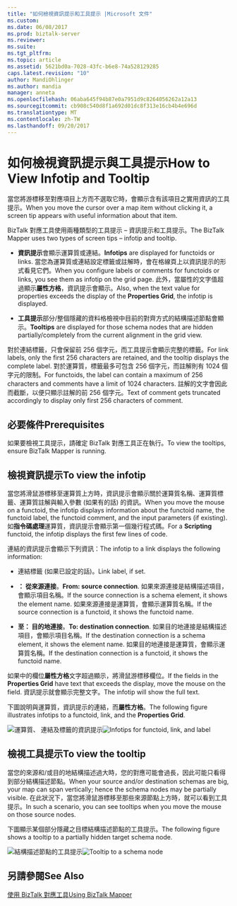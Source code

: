 ```yaml
---
title: "如何檢視資訊提示和工具提示 |Microsoft 文件"
ms.custom: 
ms.date: 06/08/2017
ms.prod: biztalk-server
ms.reviewer: 
ms.suite: 
ms.tgt_pltfrm: 
ms.topic: article
ms.assetid: 5621bd0a-7028-43fc-b6e8-74a528129285
caps.latest.revision: "10"
author: MandiOhlinger
ms.author: mandia
manager: anneta
ms.openlocfilehash: 06aba645f94b87e0a7951d9c8264056262a12a13
ms.sourcegitcommit: cb908c540d8f1a692d01dc8f313e16cb4b4e696d
ms.translationtype: MT
ms.contentlocale: zh-TW
ms.lasthandoff: 09/20/2017
---
```

# <a name="how-to-view-infotip-and-tooltip"></a><span data-ttu-id="fd395-102">如何檢視資訊提示與工具提示</span><span class="sxs-lookup"><span data-stu-id="fd395-102">How to View Infotip and Tooltip</span></span>
<span data-ttu-id="fd395-103">當您將游標移至對應項目上方而不選取它時，會顯示含有該項目之實用資訊的工具提示。</span><span class="sxs-lookup"><span data-stu-id="fd395-103">When you move the cursor over a map item without clicking it, a screen tip appears with useful information about that item.</span></span>  
  
 <span data-ttu-id="fd395-104">BizTalk 對應工具使用兩種類型的工具提示 – 資訊提示和工具提示。</span><span class="sxs-lookup"><span data-stu-id="fd395-104">The BizTalk Mapper uses two types of screen tips – infotip and tooltip.</span></span>  
  
-   <span data-ttu-id="fd395-105">**資訊提示**會顯示運算質或連結。</span><span class="sxs-lookup"><span data-stu-id="fd395-105">**Infotips** are displayed for functoids or links.</span></span> <span data-ttu-id="fd395-106">當您為運算質或連結設定標籤或註解時，會在格線頁上以資訊提示的形式看見它們。</span><span class="sxs-lookup"><span data-stu-id="fd395-106">When you configure labels or comments for functoids or links, you see them as infotip on the grid page.</span></span> <span data-ttu-id="fd395-107">此外，當屬性的文字值超過顯示**屬性方格**，資訊提示會顯示。</span><span class="sxs-lookup"><span data-stu-id="fd395-107">Also, when the text value for properties exceeds the display of the **Properties Grid**, the infotip is displayed.</span></span>  
  
-   <span data-ttu-id="fd395-108">**工具提示**部分/整個隱藏的資料格檢視中目前的對齊方式的結構描述節點會顯示。</span><span class="sxs-lookup"><span data-stu-id="fd395-108">**Tooltips** are displayed for those schema nodes that are hidden partially/completely from the current alignment in the grid view.</span></span>  
  
 <span data-ttu-id="fd395-109">對於連結標籤，只會保留前 256 個字元，而工具提示會顯示完整的標籤。</span><span class="sxs-lookup"><span data-stu-id="fd395-109">For link labels, only the first 256 characters are retained, and the tooltip displays the complete label.</span></span> <span data-ttu-id="fd395-110">對於運算質，標籤最多可包含 256 個字元，而註解則有 1024 個字元的限制。</span><span class="sxs-lookup"><span data-stu-id="fd395-110">For functoids, the label can contain a maximum of 256 characters and comments have a limit of 1024 characters.</span></span> <span data-ttu-id="fd395-111">註解的文字會因此而截斷，以便只顯示註解的前 256 個字元。</span><span class="sxs-lookup"><span data-stu-id="fd395-111">Text of comment gets truncated accordingly to display only first 256 characters of comment.</span></span>  
  
## <a name="prerequisites"></a><span data-ttu-id="fd395-112">必要條件</span><span class="sxs-lookup"><span data-stu-id="fd395-112">Prerequisites</span></span>  
 <span data-ttu-id="fd395-113">如果要檢視工具提示，請確定 BizTalk 對應工具正在執行。</span><span class="sxs-lookup"><span data-stu-id="fd395-113">To view the tooltips, ensure BizTalk Mapper is running.</span></span>  
  
## <a name="to-view-the-infotip"></a><span data-ttu-id="fd395-114">檢視資訊提示</span><span class="sxs-lookup"><span data-stu-id="fd395-114">To view the infotip</span></span>  
 <span data-ttu-id="fd395-115">當您將滑鼠游標移至運算質上方時，資訊提示會顯示關於運算質名稱、運算質標籤、運算質註解與輸入參數 (如果有的話) 的資訊。</span><span class="sxs-lookup"><span data-stu-id="fd395-115">When you move the mouse on a functoid, the infotip displays information about the functoid name, the functoid label, the functoid comment, and the input parameters (if existing).</span></span> <span data-ttu-id="fd395-116">如**指令碼處理**運算質，資訊提示會顯示第一個幾行程式碼。</span><span class="sxs-lookup"><span data-stu-id="fd395-116">For a **Scripting** functoid, the infotip displays the first few lines of code.</span></span>  
  
 <span data-ttu-id="fd395-117">連結的資訊提示會顯示下列資訊：</span><span class="sxs-lookup"><span data-stu-id="fd395-117">The infotip to a link displays the following information:</span></span>  
  
-   <span data-ttu-id="fd395-118">連結標籤 (如果已設定的話)。</span><span class="sxs-lookup"><span data-stu-id="fd395-118">Link label, if set.</span></span>  
  
-   <span data-ttu-id="fd395-119">**： 從來源連接**。</span><span class="sxs-lookup"><span data-stu-id="fd395-119">**From: source connection**.</span></span> <span data-ttu-id="fd395-120">如果來源連接是結構描述項目，會顯示項目名稱。</span><span class="sxs-lookup"><span data-stu-id="fd395-120">If the source connection is a schema element, it shows the element name.</span></span> <span data-ttu-id="fd395-121">如果來源連接是運算質，會顯示運算質名稱。</span><span class="sxs-lookup"><span data-stu-id="fd395-121">If the source connection is a functoid, it shows the functoid name.</span></span>  
  
-   <span data-ttu-id="fd395-122">**至： 目的地連接**。</span><span class="sxs-lookup"><span data-stu-id="fd395-122">**To: destination connection**.</span></span> <span data-ttu-id="fd395-123">如果目的地連接是結構描述項目，會顯示項目名稱。</span><span class="sxs-lookup"><span data-stu-id="fd395-123">If the destination connection is a schema element, it shows the element name.</span></span> <span data-ttu-id="fd395-124">如果目的地連接是運算質，會顯示運算質名稱。</span><span class="sxs-lookup"><span data-stu-id="fd395-124">If the destination connection is a functoid, it shows the functoid name.</span></span>  
  
 <span data-ttu-id="fd395-125">如果中的欄位**屬性方格**文字超過顯示，將滑鼠游標移欄位。</span><span class="sxs-lookup"><span data-stu-id="fd395-125">If the fields in the **Properties Grid** have text that exceeds the display, move the mouse on the field.</span></span> <span data-ttu-id="fd395-126">資訊提示就會顯示完整文字。</span><span class="sxs-lookup"><span data-stu-id="fd395-126">The infotip will show the full text.</span></span>  
  
 <span data-ttu-id="fd395-127">下圖說明與運算質，資訊提示的連結，而**屬性方格**。</span><span class="sxs-lookup"><span data-stu-id="fd395-127">The following figure illustrates infotips to a functoid, link, and the **Properties Grid**.</span></span>  
  
 <span data-ttu-id="fd395-128">![運算質、 連結及標籤的資訊提示](../core/media/viewing-infotips.gif "Viewing_infotips")</span><span class="sxs-lookup"><span data-stu-id="fd395-128">![Infotips for functoid, link, and label](../core/media/viewing-infotips.gif "Viewing_infotips")</span></span>  
  
## <a name="to-view-the-tooltip"></a><span data-ttu-id="fd395-129">檢視工具提示</span><span class="sxs-lookup"><span data-stu-id="fd395-129">To view the tooltip</span></span>  
 <span data-ttu-id="fd395-130">當您的來源和/或目的地結構描述過大時，您的對應可能會過長，因此可能只看得到部分結構描述節點。</span><span class="sxs-lookup"><span data-stu-id="fd395-130">When your source and/or destination schemas are big, your map can span vertically; hence the schema nodes may be partially visible.</span></span> <span data-ttu-id="fd395-131">在此狀況下，當您將滑鼠游標移至那些來源節點上方時，就可以看到工具提示。</span><span class="sxs-lookup"><span data-stu-id="fd395-131">In such a scenario, you can see tooltips when you move the mouse on those source nodes.</span></span>  
  
 <span data-ttu-id="fd395-132">下圖顯示某個部分隱藏之目標結構描述節點的工具提示。</span><span class="sxs-lookup"><span data-stu-id="fd395-132">The following figure shows a tooltip to a partially hidden target schema node.</span></span>  
  
 <span data-ttu-id="fd395-133">![結構描述節點的工具提示](../core/media/viewing-tooltips.gif "Viewing_tooltips")</span><span class="sxs-lookup"><span data-stu-id="fd395-133">![Tooltip to a schema node](../core/media/viewing-tooltips.gif "Viewing_tooltips")</span></span>  
  
## <a name="see-also"></a><span data-ttu-id="fd395-134">另請參閱</span><span class="sxs-lookup"><span data-stu-id="fd395-134">See Also</span></span>  
 [<span data-ttu-id="fd395-135">使用 BizTalk 對應工具</span><span class="sxs-lookup"><span data-stu-id="fd395-135">Using BizTalk Mapper</span></span>](../core/using-biztalk-mapper.md)